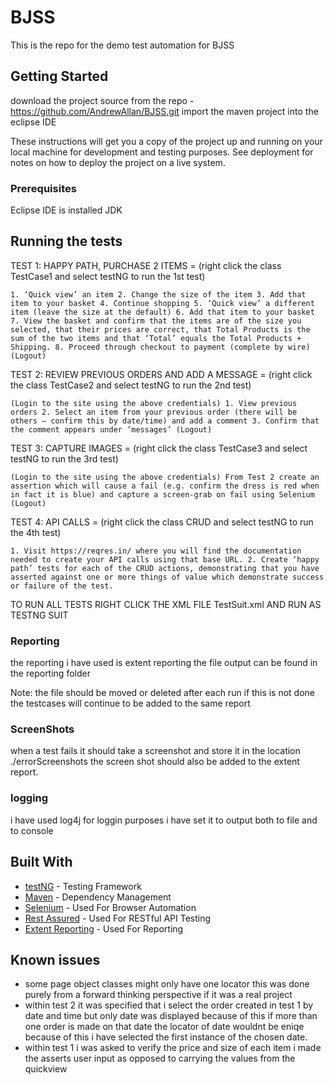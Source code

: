 # BJSS
This is the repo for the demo test automation for BJSS

## Getting Started

download the project source from the repo - https://github.com/AndrewAllan/BJSS.git
import the maven project into the eclipse IDE

 
These instructions will get you a copy of the project up and running on your local machine for development and testing purposes. See deployment for notes on how to deploy the project on a live system.

### Prerequisites

Eclipse IDE is installed 
JDK 

## Running the tests
TEST 1:  HAPPY PATH, PURCHASE 2 ITEMS = (right click the class TestCase1 and select testNG to run the 1st test)
 ```
1. ‘Quick view’ an item 2. Change the size of the item 3. Add that item to your basket 4. Continue shopping 5. ‘Quick view’ a different item (leave the size at the default) 6. Add that item to your basket 7. View the basket and confirm that the items are of the size you selected, that their prices are correct, that Total Products is the sum of the two items and that ‘Total’ equals the Total Products + Shipping. 8. Proceed through checkout to payment (complete by wire) (Logout)
```

TEST 2: REVIEW PREVIOUS ORDERS AND ADD A MESSAGE = (right click the class TestCase2 and select testNG to run the 2nd test)
 ```
 (Login to the site using the above credentials) 1. View previous orders 2. Select an item from your previous order (there will be others – confirm this by date/time) and add a comment 3. Confirm that the comment appears under ‘messages’ (Logout) 
```

TEST 3: CAPTURE IMAGES = (right click the class TestCase3 and select testNG  to run the 3rd test)
``` 
(Login to the site using the above credentials) From Test 2 create an assertion which will cause a fail (e.g. confirm the dress is red when in fact it is blue) and capture a screen-grab on fail using Selenium (Logout) 
```

TEST 4: API CALLS = (right click the class CRUD and select testNG to run the 4th test)
``` 
1. Visit https://reqres.in/ where you will find the documentation needed to create your API calls using that base URL. 2. Create ‘happy path’ tests for each of the CRUD actions, demonstrating that you have asserted against one or more things of value which demonstrate success or failure of the test. 
```
TO RUN ALL TESTS RIGHT CLICK THE XML FILE TestSuit.xml AND RUN AS TESTNG SUIT

### Reporting

the reporting i have used is extent reporting the file output can be found in the reporting folder 

Note: the file should be moved or deleted after each run if this is not done the testcases will continue to be added to the same report

### ScreenShots

when a test fails it should take a screenshot and store it in the location ./errorScreenshots the screen shot should also be added to the extent report.

### logging

i have used log4j for loggin purposes i have set it to output both to file and to console

## Built With

* [testNG](http://testng.org/docs/) - Testing Framework
* [Maven](https://maven.apache.org/) - Dependency Management
* [Selenium](http://www.seleniumhq.org/) - Used For Browser Automation
* [Rest Assured](http://rest-assured.io/) - Used For RESTful API Testing
* [Extent Reporting](http://extentreports.com/) - Used For Reporting

## Known issues

* some page object classes might only have one locator this was done purely from a forward thinking perspective if it was a real project
* within test 2 it was specified that i select the order created in test 1 by date and time but only date was displayed because of this
if more than one order is made on that date the locator of date wouldnt be eniqe because of this i have selected the first instance of the chosen date.
* within test 1 i was asked to verify the price and size of each item i made the asserts user input as opposed to carrying the values from the quickview
